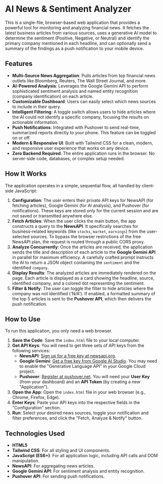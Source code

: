 # **AI News & Sentiment Analyzer**

This is a single-file, browser-based web application that provides a powerful tool for monitoring and analyzing financial news. It fetches the latest business articles from various sources, uses a generative AI model to determine the sentiment (Positive, Negative, or Neutral) and identify the primary company mentioned in each headline, and can optionally send a summary of the findings as a push notification to your mobile device.

## **Features**

* **Multi-Source News Aggregation**: Pulls articles from top financial news outlets like Bloomberg, Reuters, The Wall Street Journal, and more.  
* **AI-Powered Analysis**: Leverages the Google Gemini API to perform sophisticated sentiment analysis and named entity recognition (company identification) on each article.  
* **Customizable Dashboard**: Users can easily select which news sources to include in their query.  
* **Intelligent Filtering**: A toggle switch allows users to hide articles where the AI could not identify a specific company, focusing the results on actionable information.  
* **Push Notifications**: Integrated with Pushover to send real-time, summarized reports directly to your phone. This feature can be toggled on or off.  
* **Modern & Responsive UI**: Built with Tailwind CSS for a clean, modern, and responsive user experience that works on any device.  
* **Zero Backend Required**: The entire application runs in the browser. No server-side code, databases, or complex setup needed.

## **How It Works**

The application operates in a simple, sequential flow, all handled by client-side JavaScript:

1. **Configuration**: The user enters their private API keys for NewsAPI (for fetching articles), Google Gemini (for AI analysis), and Pushover (for notifications). These keys are stored only for the current session and are not saved or transmitted anywhere else.  
2. **Fetch Articles**: When the user clicks the main button, the app constructs a query to the **NewsAPI**. It specifically searches for business-related keywords (like `stocks`, `market`, `earnings`) from the user-selected sources. To bypass the browser restrictions of the free NewsAPI plan, the request is routed through a public CORS proxy.  
3. **Analyze Concurrently**: Once the articles are received, the application sends the title and description of each article to the **Google Gemini API** in parallel for maximum efficiency. A carefully crafted prompt instructs the AI to return a JSON object containing the `sentiment` and the identified `company`.  
4. **Display Results**: The analyzed articles are immediately rendered on the page. Each article is displayed as a card showing the headline, source, identified company, and a colored dot representing the sentiment.  
5. **Filter & Notify**: The user can toggle the filter to hide articles where the company was not identified ('N/A'). If enabled, a formatted summary of the top 5 articles is sent to the **Pushover API**, which then delivers the push notification.

## **How to Use**

To run this application, you only need a web browser.

1. **Save the Code**: Save the `index.html` file to your local computer.  
2. **Get API Keys**: You will need to get three sets of API keys from the following services:  
   * **NewsAPI**: [Sign up for a free key at newsapi.org](https://newsapi.org/).  
   * **Google Gemini**: [Get a free key from Google AI Studio](https://aistudio.google.com/). You may need to enable the "Generative Language API" in your Google Cloud project.  
   * **Pushover**: [Register at pushover.net](https://pushover.net/). You will need your **User Key** (from your dashboard) and an **API Token** (by creating a new "Application").  
3. **Open the App**: Open the `index.html` file in your web browser (e.g., Chrome, Firefox, Edge).  
4. **Enter Keys**: Paste your API keys into the respective fields in the "Configuration" section.  
5. **Run**: Select your desired news sources, toggle your notification and filter preferences, and click the "Fetch, Analyze & Notify" button.

## **Technologies Used**

* **HTML5**  
* **Tailwind CSS**: For all styling and UI components.  
* **JavaScript (ES6+)**: For all application logic, including API calls and DOM manipulation.  
* **NewsAPI**: For aggregating news articles.  
* **Google Gemini API**: For sentiment analysis and entity recognition.  
* **Pushover API**: For sending push notifications.

